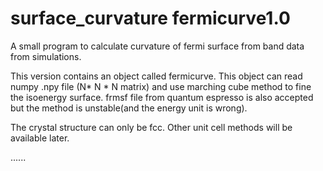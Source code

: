 # surface_curvature fermicurve1.0
A small program to calculate curvature of fermi surface from band data from simulations.

This version contains an object called fermicurve. This object can read numpy .npy file (N* N * N matrix) and use marching cube method to fine the isoenergy surface.
frmsf file from quantum espresso is also accepted but the method is unstable(and the energy unit is wrong). 

The crystal structure can only be fcc. Other unit cell methods will be available later.

......
